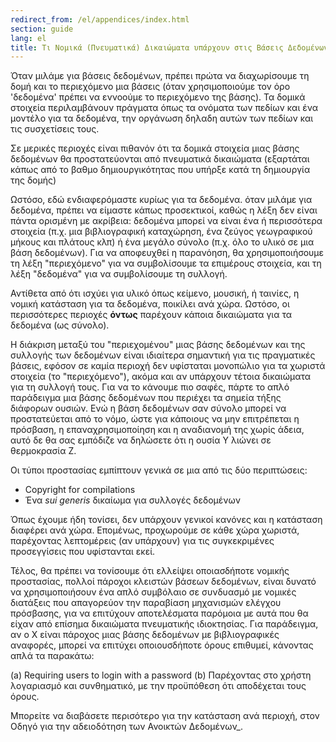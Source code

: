 ```yaml
---
redirect_from: /el/appendices/index.html
section: guide
lang: el
title: Τι Νομικά (Πνευματικά) Δικαιώματα υπάρχουν στις Βάσεις Δεδομένων;
---
```


Όταν μιλάμε για βάσεις δεδομένων, πρέπει πρώτα να διαχωρίσουμε τη δομή και το περιεχόμενο μια βάσεις (όταν χρησιμοποιούμε τον όρο 'δεδομένα' πρέπει να εννοούμε το περιεχόμενο της βάσης). Τα δομικά στοιχεία περιλαμβάνουν πράγματα όπως τα ονόματα των πεδίων και ένα μοντέλο για τα δεδομένα, την οργάνωση δηλαδη αυτών των πεδίων και τις συσχετίσεις τους.

Σε μερικές περιοχές είναι πιθανόν ότι τα δομικά στοιχεία μιας βάσης δεδομένων θα προστατεύονται από πνευματικά δικαιώματα (εξαρτάται κάπως από το βαθμο δημιουργικότητας που υπήρξε κατά τη δημιουργία της δομής)

Ωστόσο, εδώ ενδιαφερόμαστε κυρίως για τα δεδομένα. όταν μιλάμε για δεδομένα, πρέπει να είμαστε κάπως προσεκτικοί, καθώς η λέξη δεν είναι πάντα ορισμένη με ακρίβεια: δεδομένα μπορεί να είναι ένα ή περισσότερα στοιχεία (π.χ. μια βιβλιογραφική καταχώρηση, ένα ζεύγος γεωγραφικού μήκους και πλάτους κλπ) ή ένα μεγάλο σύνολο (π.χ. όλο το υλικό σε μια βάση δεδομένων). Για να αποφευχθεί η παρανόηση, θα χρησιμοποιήσουμε τη λέξη "περιεχόμενο" για να συμβολίσουμε τα επιμέρους στοιχεία, και τη λέξη "δεδομένα" για να συμβολίσουμε τη συλλογή.

Αντίθετα από ότι ισχύει για υλικό όπως κείμενο, μουσική, ή ταινίες, η νομική κατάσταση για τα δεδομένα, ποικίλει ανά χώρα. Ωστόσο, οι περισσότερες περιοχές **όντως** παρέχουν κάποια δικαιώματα για τα δεδομένα (ως σύνολο).

Η διάκριση μεταξύ του "περιεχομένου" μιας βάσης δεδομένων και της συλλογής των δεδομένων είναι ιδιαίτερα σημαντική για τις πραγματικές βάσεις, εφόσον σε καμία περιοχή δεν υφίσταται μονοπώλιο για τα χωριστά στοιχεία (το "περιεχόμενο"), ακόμα και αν υπάρχουν τέτοια δικαιώματα για τη συλλογή τους. Για να το κάνουμε πιο σαφές, πάρτε το απλό παράδειγμα μια βάσης δεδομένων που περιέχει τα σημεία τήξης διάφορων ουσιών. Ενώ η βάση δεδομένων σαν σύνολο μπορεί να προστατεύεται από το νόμο, ώστε για κάποιους να μην επιτρέπεται η πρόσβαση, η επαναχρησιμοποίηση και η αναδιανομή της χωρίς άδεια, αυτό δε θα σας εμπόδιζε να δηλώσετε ότι η ουσία Υ λιώνει σε θερμοκρασία Ζ.

Οι τύποι προστασίας εμπίπτουν γενικά σε μια από τις δύο περιπτώσεις:

-   Copyright for compilations
-   Ένα *sui generis* δικαίωμα για συλλογές δεδομένων

Όπως έχουμε ήδη τονίσει, δεν υπάρχουν γενικοί κανόνες και η κατάσταση διαφέρει ανά χώρα. Επομένως, προχωρούμε σε κάθε χώρα χωριστά, παρέχοντας λεπτομέρεις (αν υπάρχουν) για τις συγκεκριμένες προσεγγίσεις που υφίστανται εκεί.

Τέλος, θα πρέπει να τονίσουμε ότι ελλείψει οποιασδήποτε νομικής προστασίας, πολλοί πάροχοι κλειστών βάσεων δεδομένων, είναι δυνατό να χρησιμοποιήσουν ένα απλό συμβόλαιο σε συνδυασμό με νομικές διατάξεις που απαγορεύον την παραβίαση μηχανισμών ελέγχου πρόσβασης, για να επιτύχουν αποτελέσματα παρόμοια με αυτά που θα είχαν από επίσημα δικαιώματα πνευματικής ιδιοκτησίας. Για παράδειγμα, αν ο Χ είναι πάροχος μιας βάσης δεδομένων με βιβλιογραφικές αναφορές, μπορεί να επιτύχει οποιουσδήποτε όρους επιθυμεί, κάνοντας απλά τα παρακάτω:

(a) Requiring users to login with a password (b) Παρέχοντας στο χρήστη λογαριασμό και συνθηματικό, με την προϋπόθεση ότι αποδέχεται τους όρους.

Μπορείτε να διαβάσετε περισότερο για την κατάσταση ανά περιοχή, στον Οδηγό για την αδειοδότηση των Ανοικτών Δεδομένων\_.